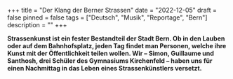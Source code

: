 +++
title = "Der Klang der Berner Strassen"
date = "2022-12-05"
draft = false
pinned = false
tags = ["Deutsch", "Musik", "Reportage", "Bern"]
description = ""
+++
<!--StartFragment-->

**Strassenkunst ist ein fester Bestandteil der Stadt Bern. Ob in den Lauben oder auf dem Bahnhofsplatz, jeden Tag findet man Personen, welche ihre Kunst mit der Öffentlichkeit teilen wollen. Wir – Simon, Guillaume und Santhosh, drei Schüler des Gymnasiums Kirchenfeld – haben uns für einen Nachmittag in das Leben eines Strassenkünstlers versetzt.**

<!--EndFragment-->